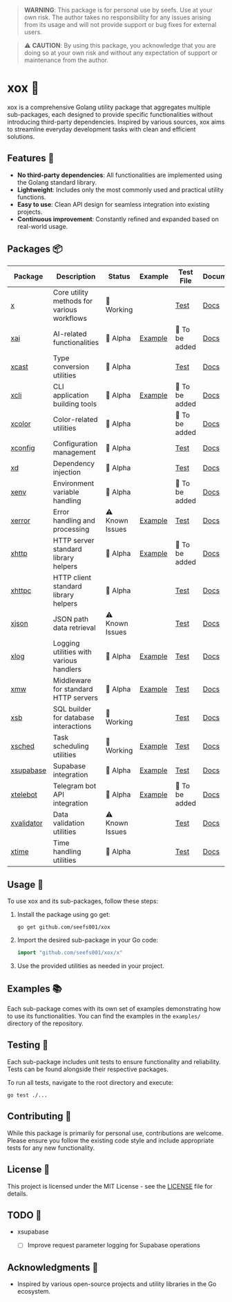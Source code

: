 > **WARNING**: This package is for personal use by seefs. Use at your own risk. The author takes no responsibility for any issues arising from its usage and will not provide support or bug fixes for external users.

> ⚠️ **CAUTION**: By using this package, you acknowledge that you are doing so at your own risk and without any expectation of support or maintenance from the author.

# xox 🧰

xox is a comprehensive Golang utility package that aggregates multiple sub-packages, each designed to provide specific functionalities without introducing third-party dependencies. Inspired by various sources, xox aims to streamline everyday development tasks with clean and efficient solutions.

## Features 🌟

- **No third-party dependencies**: All functionalities are implemented using the Golang standard library.
- **Lightweight**: Includes only the most commonly used and practical utility functions.
- **Easy to use**: Clean API design for seamless integration into existing projects.
- **Continuous improvement**: Constantly refined and expanded based on real-world usage.

## Packages 📦

| Package    | Description                                          | Status        | Example                                                                | Test File                                                           | Documentation |
|------------|------------------------------------------------------|---------------|------------------------------------------------------------------------|---------------------------------------------------------------------|---------------|
| [x](https://github.com/seefs001/xox/tree/master/x)          | Core utility methods for various workflows           | 🚧 Working     |                                                                        | [Test](https://github.com/seefs001/xox/blob/master/x/x_test.go)     | [Docs](https://github.com/seefs001/xox/tree/master/x) |
| [xai](https://github.com/seefs001/xox/tree/master/xai)        | AI-related functionalities                           | 🚧 Alpha       | [Example](https://github.com/seefs001/xox/tree/master/examples/xai_example) | 🚧 To be added | [Docs](https://github.com/seefs001/xox/tree/master/xai) |
| [xcast](https://github.com/seefs001/xox/tree/master/xcast)      | Type conversion utilities                            | 🚧 Alpha       |                                                                        | [Test](https://github.com/seefs001/xox/blob/master/xcast/xcast_test.go) | [Docs](https://github.com/seefs001/xox/tree/master/xcast) |
| [xcli](https://github.com/seefs001/xox/tree/master/xcli)       | CLI application building tools                       | 🚧 Alpha       | [Example](https://github.com/seefs001/xox/tree/master/examples/xcli_example) | 🚧 To be added | [Docs](https://github.com/seefs001/xox/tree/master/xcli) |
| [xcolor](https://github.com/seefs001/xox/tree/master/xcolor)     | Color-related utilities                              | 🚧 Alpha       |                                                                        | 🚧 To be added | [Docs](https://github.com/seefs001/xox/tree/master/xcolor) |
| [xconfig](https://github.com/seefs001/xox/tree/master/xconfig)    | Configuration management                             | 🚧 Alpha       |                                                                        | [Test](https://github.com/seefs001/xox/blob/master/xconfig/xconfig_test.go) | [Docs](https://github.com/seefs001/xox/tree/master/xconfig) |
| [xd](https://github.com/seefs001/xox/tree/master/xd)         | Dependency injection                                 | 🚧 Alpha       |                                                                        | [Test](https://github.com/seefs001/xox/blob/master/xd/xd_test.go)   | [Docs](https://github.com/seefs001/xox/tree/master/xd) |
| [xenv](https://github.com/seefs001/xox/tree/master/xenv)       | Environment variable handling                        | 🚧 Alpha       |                                                                        | 🚧 To be added | [Docs](https://github.com/seefs001/xox/tree/master/xenv) |
| [xerror](https://github.com/seefs001/xox/tree/master/xerror)     | Error handling and processing                        | ⚠️ Known Issues| [Example](https://github.com/seefs001/xox/tree/master/examples/xerror_example) | [Test](https://github.com/seefs001/xox/blob/master/xerror/xerror_test.go) | [Docs](https://github.com/seefs001/xox/tree/master/xerror) |
| [xhttp](https://github.com/seefs001/xox/tree/master/xhttp)      | HTTP server standard library helpers                 | 🚧 Alpha       | [Example](https://github.com/seefs001/xox/tree/master/examples/xhttp_example) | 🚧 To be added | [Docs](https://github.com/seefs001/xox/tree/master/xhttp) |
| [xhttpc](https://github.com/seefs001/xox/tree/master/xhttpc)     | HTTP client standard library helpers                 | 🚧 Alpha       |                                                                        | [Test](https://github.com/seefs001/xox/blob/master/xhttpc/xhttpc_test.go) | [Docs](https://github.com/seefs001/xox/tree/master/xhttpc) |
| [xjson](https://github.com/seefs001/xox/tree/master/xjson)      | JSON path data retrieval                             | ⚠️ Known Issues|                                                                        | [Test](https://github.com/seefs001/xox/blob/master/xjson/xjson_test.go) | [Docs](https://github.com/seefs001/xox/tree/master/xjson) |
| [xlog](https://github.com/seefs001/xox/tree/master/xlog)       | Logging utilities with various handlers              | 🚧 Alpha       | [Example](https://github.com/seefs001/xox/tree/master/examples/xlog_example) | [Test](https://github.com/seefs001/xox/blob/master/xlog/xlog_test.go) | [Docs](https://github.com/seefs001/xox/tree/master/xlog) |
| [xmw](https://github.com/seefs001/xox/tree/master/xmw)        | Middleware for standard HTTP servers                 | 🚧 Alpha       | [Example](https://github.com/seefs001/xox/tree/master/examples/xmw_example) | [Test](https://github.com/seefs001/xox/blob/master/xmw/xmw_test.go) | [Docs](https://github.com/seefs001/xox/tree/master/xmw) |
| [xsb](https://github.com/seefs001/xox/tree/master/xsb)        | SQL builder for database interactions                | 🚧 Working     |                                                                        | [Test](https://github.com/seefs001/xox/blob/master/xsb/xsb_test.go) | [Docs](https://github.com/seefs001/xox/tree/master/xsb) |
| [xsched](https://github.com/seefs001/xox/tree/master/xsched)     | Task scheduling utilities                            | 🚧 Working     | [Example](https://github.com/seefs001/xox/tree/master/examples/xsched_example) | [Test](https://github.com/seefs001/xox/blob/master/xsched/xsched_test.go) | [Docs](https://github.com/seefs001/xox/tree/master/xsched) |
| [xsupabase](https://github.com/seefs001/xox/tree/master/xsupabase)  | Supabase integration                                 | 🚧 Alpha       | [Example](https://github.com/seefs001/xox/tree/master/examples/xsupabase_example) | [Test](https://github.com/seefs001/xox/blob/master/xsupabase/xsupabase_test.go) | [Docs](https://github.com/seefs001/xox/tree/master/xsupabase) |
| [xtelebot](https://github.com/seefs001/xox/tree/master/xtelebot)   | Telegram bot API integration                         | 🚧 Alpha       | [Example](https://github.com/seefs001/xox/tree/master/examples/xtelebot_example) | 🚧 To be added | [Docs](https://github.com/seefs001/xox/tree/master/xtelebot) |
| [xvalidator](https://github.com/seefs001/xox/tree/master/xvalidator) | Data validation utilities                            | ⚠️ Known Issues|                                                                        | [Test](https://github.com/seefs001/xox/blob/master/xvalidator/xvalidator_test.go) | [Docs](https://github.com/seefs001/xox/tree/master/xvalidator) |
| [xtime](https://github.com/seefs001/xox/tree/master/xtime)      | Time handling utilities                              | 🚧 Alpha       |                                                                        | [Test](https://github.com/seefs001/xox/blob/master/xtime/xtime_test.go) | [Docs](https://github.com/seefs001/xox/tree/master/xtime) |

## Usage 🚀

To use xox and its sub-packages, follow these steps:

1. Install the package using go get:
   ```
   go get github.com/seefs001/xox
   ```

2. Import the desired sub-package in your Go code:
   ```go
   import "github.com/seefs001/xox/x"
   ```

3. Use the provided utilities as needed in your project.

## Examples 📚

Each sub-package comes with its own set of examples demonstrating how to use its functionalities. You can find the examples in the `examples/` directory of the repository.

## Testing 🧪

Each sub-package includes unit tests to ensure functionality and reliability. Tests can be found alongside their respective packages.

To run all tests, navigate to the root directory and execute:

```
go test ./...
```

## Contributing 🤝

While this package is primarily for personal use, contributions are welcome. Please ensure you follow the existing code style and include appropriate tests for any new functionality.

## License 📄

This project is licensed under the MIT License - see the [LICENSE](LICENSE) file for details.

## TODO 📝

- xsupabase
  - [ ] Improve request parameter logging for Supabase operations


## Acknowledgments 🙏

- Inspired by various open-source projects and utility libraries in the Go ecosystem.
